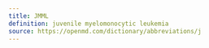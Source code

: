 ```yaml
---
title: JMML
definition: juvenile myelomonocytic leukemia
source: https://openmd.com/dictionary/abbreviations/j
---
```

